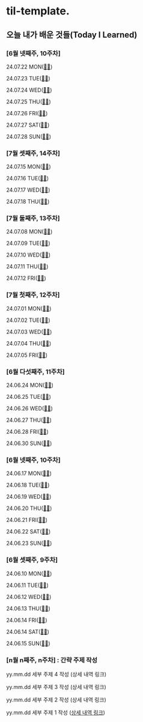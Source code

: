 # til-template.

## 오늘 내가 배운 것들(Today I Learned)
### [6월 넷째주, 10주차]

24.07.22 MON([🔗🔗](https://github.com/100-hours-a-week/veronica-til/blob/main/7JUL/2024-07-22.md))

24.07.23 TUE([🔗🔗](https://github.com/100-hours-a-week/veronica-til/blob/main/7JUL/2024-07-23.md))

24.07.24 WED([🔗🔗](https://github.com/100-hours-a-week/veronica-til/blob/main/7JUL/2024-07-24.md))

24.07.25 THU([🔗🔗](https://github.com/100-hours-a-week/veronica-til/blob/main/7JUL/2024-07-25.md))

24.07.26 FRI([🔗🔗](https://github.com/100-hours-a-week/veronica-til/blob/main/7JUL/2024-07-26.md))

24.07.27 SAT([🔗🔗](https://github.com/100-hours-a-week/veronica-til/blob/main/7JUL/2024-07-27.md))

24.07.28 SUN([🔗🔗](https://github.com/100-hours-a-week/veronica-til/blob/main/7JUL/2024-07-28.md))


### [7월 셋째주, 14주차]

24.07.15 MON([🔗🔗](https://github.com/100-hours-a-week/veronica-til/blob/main/7JUL/2024-07-15.md))

24.07.16 TUE([🔗🔗](https://github.com/100-hours-a-week/veronica-til/blob/main/7JUL/2024-07-16.md))

24.07.17 WED([🔗🔗](https://github.com/100-hours-a-week/veronica-til/blob/main/7JUL/2024-07-17.md))

24.07.18 THU([🔗🔗](https://github.com/100-hours-a-week/veronica-til/blob/main/7JUL/2024-07-18.md))


### [7월 둘째주, 13주차]

24.07.08 MON([🔗🔗](https://github.com/100-hours-a-week/veronica-til/blob/main/7JUL/2024-07-08.md))

24.07.09 TUE([🔗🔗](https://github.com/100-hours-a-week/veronica-til/blob/main/7JUL/2024-07-09.md))

24.07.10 WED([🔗🔗](https://github.com/100-hours-a-week/veronica-til/blob/main/7JUL/2024-07-10.md))

24.07.11 THU([🔗🔗](https://github.com/100-hours-a-week/veronica-til/blob/main/7JUL/2024-07-11.md))

24.07.12 FRI([🔗🔗](https://github.com/100-hours-a-week/veronica-til/blob/main/7JUL/2024-07-12.md))


### [7월 첫째주, 12주차]

24.07.01 MON([🔗🔗](https://github.com/100-hours-a-week/veronica-til/blob/main/7JUL/2024-07-01.md))

24.07.02 TUE([🔗🔗](https://github.com/100-hours-a-week/veronica-til/blob/main/7JUL/2024-07-02.md))

24.07.03 WED([🔗🔗](https://github.com/100-hours-a-week/veronica-til/blob/main/7JUL/2024-07-03.md))

24.07.04 THU([🔗🔗](https://github.com/100-hours-a-week/veronica-til/blob/main/7JUL/2024-07-04.md))

24.07.05 FRI([🔗🔗](https://github.com/100-hours-a-week/veronica-til/blob/main/7JUL/2024-07-05.md))


### [6월 다섯째주, 11주차]

24.06.24 MON([🔗🔗](https://github.com/100-hours-a-week/veronica-til/blob/main/6Jun/2024-06-24.md))

24.06.25 TUE([🔗🔗](https://github.com/100-hours-a-week/veronica-til/blob/main/6Jun/2024-06-25.md))

24.06.26 WED([🔗🔗](https://github.com/100-hours-a-week/veronica-til/blob/main/6Jun/2024-06-26.md))

24.06.27 THU([🔗🔗](https://github.com/100-hours-a-week/veronica-til/blob/main/6Jun/2024-06-27.md))

24.06.28 FRI([🔗🔗](https://github.com/100-hours-a-week/veronica-til/blob/main/6Jun/2024-06-28.md))

24.06.30 SUN([🔗🔗](https://github.com/100-hours-a-week/veronica-til/blob/main/6Jun/2024-06-30.md))

### [6월 넷째주, 10주차]

24.06.17 MON([🔗🔗](https://github.com/100-hours-a-week/veronica-til/blob/main/6Jun/2024-06-17.md))

24.06.18 TUE([🔗🔗](https://github.com/100-hours-a-week/veronica-til/blob/main/6Jun/2024-06-18.md))

24.06.19 WED([🔗🔗](https://github.com/100-hours-a-week/veronica-til/blob/main/6Jun/2024-06-19.md))

24.06.20 THU([🔗🔗](https://github.com/100-hours-a-week/veronica-til/blob/main/6Jun/2024-06-20.md))

24.06.21 FRI([🔗🔗](https://github.com/100-hours-a-week/veronica-til/blob/main/6Jun/2024-06-21.md))

24.06.22 SAT([🔗🔗](https://github.com/100-hours-a-week/veronica-til/blob/main/6Jun/2024-06-22.md))

24.06.23 SUN([🔗🔗](https://github.com/100-hours-a-week/veronica-til/blob/main/6Jun/2024-06-23.md))

### [6월 셋째주, 9주차]

24.06.10 MON([🔗🔗](https://github.com/100-hours-a-week/veronica-til/blob/main/6Jun/2024-06-10.md))

24.06.11 TUE([🔗🔗](https://github.com/100-hours-a-week/veronica-til/blob/main/6Jun/2024-06-11.md))

24.06.12 WED([🔗🔗](https://github.com/100-hours-a-week/veronica-til/blob/main/6Jun/2024-06-12.md))

24.06.13 THU([🔗🔗](https://github.com/100-hours-a-week/veronica-til/blob/main/6Jun/2024-06-13.md))

24.06.14 FRI([🔗🔗](https://github.com/100-hours-a-week/veronica-til/blob/main/6Jun/2024-06-14.md))

24.06.14 SAT([🔗🔗](https://github.com/100-hours-a-week/veronica-til/blob/main/6Jun/2024-06-15.md))

24.06.15 SUN([🔗🔗](https://github.com/100-hours-a-week/veronica-til/blob/main/6Jun/2024-06-16.md))


### [n월 n째주, n주차] : 간략 주제 작성 

yy.mm.dd 세부 주제 4 작성 (상세 내역 링크)

yy.mm.dd 세부 주제 3 작성 (상세 내역 링크)

yy.mm.dd 세부 주제 2 작성 (상세 내역 링크)

yy.mm.dd 세부 주제 1 작성 ([상세 내역 링크](https://github.com/kakao-cloud-edu-5/til-template/blob/main/Jan/yyyy-mm-dd))

